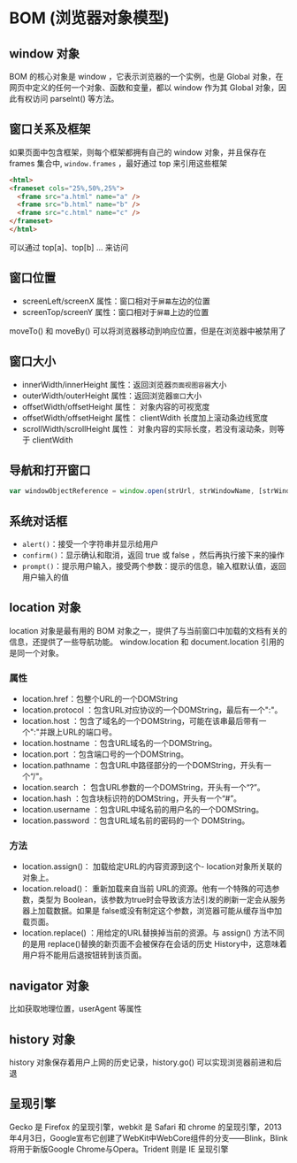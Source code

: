 # BOM (浏览器对象模型)
## window 对象
BOM 的核心对象是 window ，它表示浏览器的一个实例，也是 Global 对象，在网页中定义的任何一个对象、函数和变量，都以 window 作为其 Global 对象，因此有权访问 parseInt() 等方法。

## 窗口关系及框架
如果页面中包含框架，则每个框架都拥有自己的 window 对象，并且保存在 frames 集合中, `window.frames` ，最好通过 top 来引用这些框架
```html
<html>
<frameset cols="25%,50%,25%">
  <frame src="a.html" name="a" />
  <frame src="b.html" name="b" />
  <frame src="c.html" name="c" />
</frameset>
</html>
```
可以通过 top[a]、top[b] ... 来访问

## 窗口位置
- screenLeft/screenX 属性：窗口相对于`屏幕`左边的位置
- screenTop/screenY 属性：窗口相对于`屏幕`上边的位置

moveTo() 和 moveBy() 可以将浏览器移动到响应位置，但是在浏览器中被禁用了

## 窗口大小
- innerWidth/innerHeight 属性：返回浏览器`页面视图容器`大小
- outerWidth/outerHeight 属性：返回浏览器`窗口`大小
- offsetWidth/offsetHeight 属性： 对象内容的可视宽度
- offsetWidth/offsetHeight 属性： clientWdith 长度加上滚动条边线宽度
- scrollWidth/scrollHeight 属性： 对象内容的实际长度，若没有滚动条，则等于 clientWdith

## 导航和打开窗口
```javascript
var windowObjectReference = window.open(strUrl, strWindowName, [strWindowFeatures]);
```

## 系统对话框
- `alert()`：接受一个字符串并显示给用户
- `confirm()`：显示确认和取消，返回 true 或 false ，然后再执行接下来的操作
- `prompt()`：提示用户输入，接受两个参数：提示的信息，输入框默认值，返回用户输入的值

## location 对象
location 对象是最有用的 BOM 对象之一，提供了与当前窗口中加载的文档有关的信息，还提供了一些导航功能。 window.location 和 document.location 引用的是同一个对象。

### 属性
- location.href：包整个URL的一个DOMString
- location.protocol ：包含URL对应协议的一个DOMString，最后有一个":"。
- location.host ：包含了域名的一个DOMString，可能在该串最后带有一个":"并跟上URL的端口号。
- location.hostname ：包含URL域名的一个DOMString。
- location.port ：包含端口号的一个DOMString。
- location.pathname ：包含URL中路径部分的一个DOMString，开头有一个“/"。
- location.search ： 包含URL参数的一个DOMString，开头有一个“?”。
- location.hash ：包含块标识符的DOMString，开头有一个“#”。
- location.username ：包含URL中域名前的用户名的一个DOMString。
- location.password ：包含URL域名前的密码的一个 DOMString。

### 方法
- location.assign()：
加载给定URL的内容资源到这个- location对象所关联的对象上。
- location.reload()：
重新加载来自当前 URL的资源。他有一个特殊的可选参数，类型为 Boolean，该参数为true时会导致该方法引发的刷新一定会从服务器上加载数据。如果是 false或没有制定这个参数，浏览器可能从缓存当中加载页面。
- location.replace()
：用给定的URL替换掉当前的资源。与 assign() 方法不同的是用 replace()替换的新页面不会被保存在会话的历史 History中，这意味着用户将不能用后退按钮转到该页面。

## navigator 对象
比如获取地理位置，userAgent 等属性

## history 对象
history 对象保存着用户上网的历史记录，history.go() 可以实现浏览器前进和后退

## 呈现引擎
Gecko 是 Firefox 的呈现引擎，webkit 是 Safari 和 chrome 的呈现引擎，2013年4月3日，Google宣布它创建了WebKit中WebCore组件的分支——Blink，Blink将用于新版Google Chrome与Opera。Trident 则是 IE 呈现引擎
